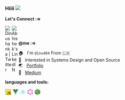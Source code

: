 ### Hiiii <img src="https://media.giphy.com/media/hvRJCLFzcasrR4ia7z/giphy.gif" width="25px">

**Let's Connect :=>**  

<a href="https://twitter.com/TheCompiler">
  <img align="left" alt="Dinushanka | Twitter" width="22px" src="https://raw.githubusercontent.com/peterthehan/peterthehan/master/assets/twitter.svg" />
</a>
<a href="https://www.linkedin.com/in/thecompiler/">
  <img align="left" alt="Abhishek's LinkedIN" width="22px" src="https://raw.githubusercontent.com/peterthehan/peterthehan/master/assets/linkedin.svg" />
</a>
<br/>
<br/>

**@me :=>**  


🏠 &nbsp; I'm <code>d1nu404</code> From  🇱🇰 <br/>
📙 &nbsp; Interested in Systems Design and Open Source<br/>
🌏 &nbsp; [Portfolio](https://www.dinushanka.me)<br/>
📕 &nbsp; [Medium](https://medium.com/@rama41222)<br/>


**languages and tools:**  

<code><img height="20" src="https://raw.githubusercontent.com/github/explore/80688e429a7d4ef2fca1e82350fe8e3517d3494d/topics/javascript/javascript.png"></code>
<code><img height="20" src="https://raw.githubusercontent.com/github/explore/80688e429a7d4ef2fca1e82350fe8e3517d3494d/topics/vue/vue.png"></code>
<code><img height="20" src="https://raw.githubusercontent.com/github/explore/80688e429a7d4ef2fca1e82350fe8e3517d3494d/topics/react/react.png"></code>
<code><img height="20" src="https://raw.githubusercontent.com/github/explore/5c058a388828bb5fde0bcafd4bc867b5bb3f26f3/topics/graphql/graphql.png"></code>
<code><img height="20" src="https://raw.githubusercontent.com/github/explore/80688e429a7d4ef2fca1e82350fe8e3517d3494d/topics/nodejs/nodejs.png"></code>
